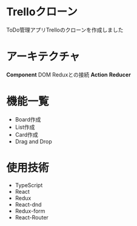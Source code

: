 # Trelloクローン
ToDo管理アプリTrelloのクローンを作成しました

# アーキテクチャ
**Component**
DOM
Reduxとの接続
**Action**
**Reducer**


# 機能一覧
- Board作成
- List作成
- Card作成
- Drag and Drop

# 使用技術
- TypeScript
- React
- Redux
- React-dnd
- Redux-form
- React-Router

